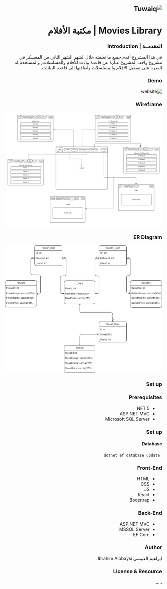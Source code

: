 <div dir="rtl" align="right" >

![Tuwaiq](https://i.ibb.co/SV2BSn5/tuwaiq.png)
----

# Movies Library | مكتبة الأفلام
  
### المقدمــة | Introduction 
 في هذا المشروع أقدم جميع ما تعلمته خلال الشهر الشهر الثاني من المعسكر في مشروع واحد.
  المشروع عبارة عن قاعدة بيانات للأفلام والمسلسلات, والمستخدم له القدرة على تفضيل الافلام والمسلسلات واضافتها إلى قاعدة البيانات.
 
### Demo  
 ![website](website.gif)
  
### Wireframe 

 ![Wireframe](Wireframe.png)

### ER Diagram

![ER Diagram](ERD.jpg)

### Set up  
### Prerequisites
- NET 5 
- ASP.NET MVC
- Microsoft SQL Server 
### Set up  
 #### Database
 ``` dotnet ef database update```
### Front-End  
 - HTML
 - CSS
 - JS
 - React
 - Bootstrap 
### Back-End 
 - ASP.NET MVC
 - MSSQL Server
 - EF Core

### Author
 ابراهيم العبيسي Ibrahim Alobaysi

### License & Resource
 .....

</div>
